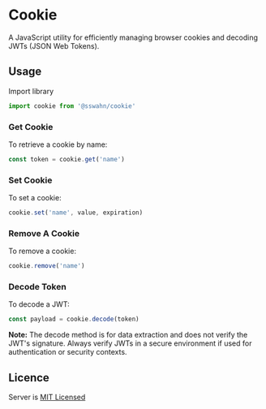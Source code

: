 # Cookie
A JavaScript utility for efficiently managing browser cookies and decoding JWTs (JSON Web Tokens).

## Usage  

Import library 
```javascript
import cookie from '@sswahn/cookie'
```

### Get Cookie  

To retrieve a cookie by name:  

```javascript
const token = cookie.get('name')
```

### Set Cookie  

To set a cookie:  

```javascript
cookie.set('name', value, expiration)
```

### Remove A Cookie  

To remove a cookie:  

```javascript
cookie.remove('name')
```

### Decode Token  

To decode a JWT:  

```javascript
const payload = cookie.decode(token)
```
**Note:** The decode method is for data extraction and does not verify the JWT's signature. Always verify JWTs in a secure environment if used for authentication or security contexts.

## Licence
Server is [MIT Licensed](https://github.com/sswahn/server/blob/main/LICENSE)

